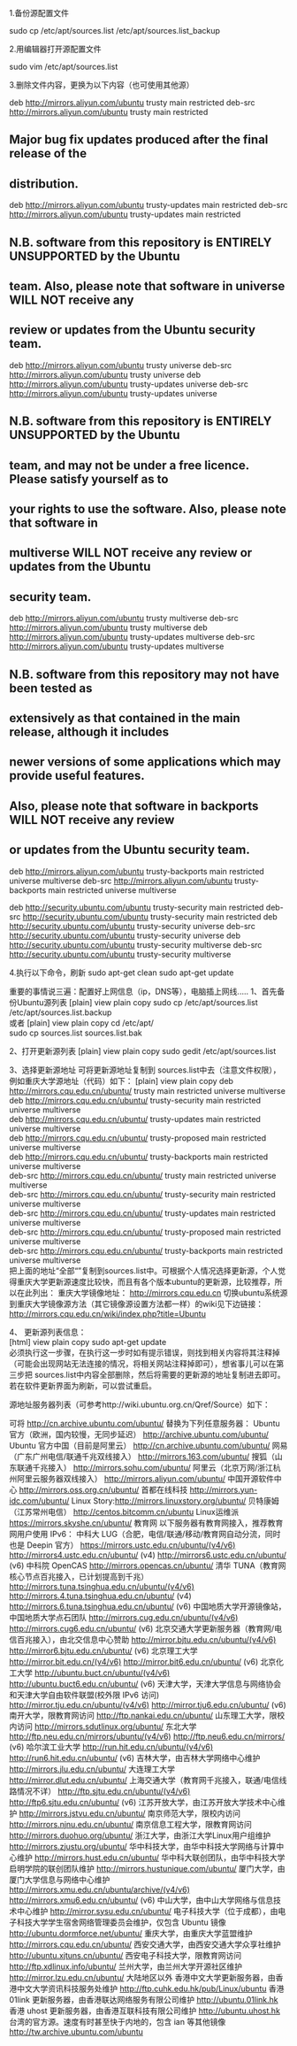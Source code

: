 1.备份源配置文件

sudo cp /etc/apt/sources.list /etc/apt/sources.list_backup

2.用编辑器打开源配置文件

sudo vim /etc/apt/sources.list

3.删除文件内容，更换为以下内容（也可使用其他源）

deb http://mirrors.aliyun.com/ubuntu trusty main restricted
deb-src http://mirrors.aliyun.com/ubuntu trusty main restricted

## Major bug fix updates produced after the final release of the
## distribution.
deb http://mirrors.aliyun.com/ubuntu trusty-updates main restricted
deb-src http://mirrors.aliyun.com/ubuntu trusty-updates main restricted

## N.B. software from this repository is ENTIRELY UNSUPPORTED by the Ubuntu
## team. Also, please note that software in universe WILL NOT receive any
## review or updates from the Ubuntu security team.
deb http://mirrors.aliyun.com/ubuntu trusty universe
deb-src http://mirrors.aliyun.com/ubuntu trusty universe
deb http://mirrors.aliyun.com/ubuntu trusty-updates universe
deb-src http://mirrors.aliyun.com/ubuntu trusty-updates universe

## N.B. software from this repository is ENTIRELY UNSUPPORTED by the Ubuntu
## team, and may not be under a free licence. Please satisfy yourself as to
## your rights to use the software. Also, please note that software in
## multiverse WILL NOT receive any review or updates from the Ubuntu
## security team.
deb http://mirrors.aliyun.com/ubuntu trusty multiverse
deb-src http://mirrors.aliyun.com/ubuntu trusty multiverse
deb http://mirrors.aliyun.com/ubuntu trusty-updates multiverse
deb-src http://mirrors.aliyun.com/ubuntu trusty-updates multiverse

## N.B. software from this repository may not have been tested as
## extensively as that contained in the main release, although it includes
## newer versions of some applications which may provide useful features.
## Also, please note that software in backports WILL NOT receive any review
## or updates from the Ubuntu security team.
deb http://mirrors.aliyun.com/ubuntu trusty-backports main restricted universe multiverse
deb-src http://mirrors.aliyun.com/ubuntu trusty-backports main restricted universe multiverse

deb http://security.ubuntu.com/ubuntu trusty-security main restricted
deb-src http://security.ubuntu.com/ubuntu trusty-security main restricted
deb http://security.ubuntu.com/ubuntu trusty-security universe
deb-src http://security.ubuntu.com/ubuntu trusty-security universe
deb http://security.ubuntu.com/ubuntu trusty-security multiverse
deb-src http://security.ubuntu.com/ubuntu trusty-security multiverse



4.执行以下命令，刷新
sudo apt-get clean
sudo apt-get update


重要的事情说三遍：配置好上网信息（ip，DNS等），电脑插上网线.....
1、首先备份Ubuntu源列表
[plain] view plain copy
sudo cp /etc/apt/sources.list /etc/apt/sources.list.backup  
     或者
[plain] view plain copy
cd /etc/apt/  
sudo cp sources.list sources.list.bak  

 2、打开更新源列表
[plain] view plain copy
sudo gedit /etc/apt/sources.list  

3、选择更新源地址
      可将更新源地址复制到 sources.list中去（注意文件权限），例如重庆大学源地址（代码）如下：
[plain] view plain copy
deb http://mirrors.cqu.edu.cn/ubuntu/ trusty main restricted universe multiverse  
deb http://mirrors.cqu.edu.cn/ubuntu/ trusty-security main restricted universe multiverse  
deb http://mirrors.cqu.edu.cn/ubuntu/ trusty-updates main restricted universe multiverse  
deb http://mirrors.cqu.edu.cn/ubuntu/ trusty-proposed main restricted universe multiverse  
deb http://mirrors.cqu.edu.cn/ubuntu/ trusty-backports main restricted universe multiverse  
deb-src http://mirrors.cqu.edu.cn/ubuntu/ trusty main restricted universe multiverse  
deb-src http://mirrors.cqu.edu.cn/ubuntu/ trusty-security main restricted universe multiverse  
deb-src http://mirrors.cqu.edu.cn/ubuntu/ trusty-updates main restricted universe multiverse  
deb-src http://mirrors.cqu.edu.cn/ubuntu/ trusty-proposed main restricted universe multiverse  
deb-src http://mirrors.cqu.edu.cn/ubuntu/ trusty-backports main restricted universe multiverse  
      把上面的地址“全部“”复制到sources.list中。可根据个人情况选择更新源，个人觉得重庆大学更新源速度比较快，而且有各个版本ubuntu的更新源，比较推荐，所以在此列出：
       重庆大学镜像地址： http://mirrors.cqu.edu.cn
       切换ubuntu系统源到重庆大学镜像源方法（其它镜像源设置方法都一样）的wiki见下边链接：
http://mirrors.cqu.edu.cn/wiki/index.php?title=Ubuntu

4、 更新源列表信息：    
[html] view plain copy
sudo apt-get update  
必须执行这一步骤，在执行这一步时如有提示错误，则找到相关内容将其注释掉（可能会出现网站无法连接的情况，将相关网站注释掉即可），想省事儿可以在第三步把 sources.list中内容全部删除，然后将需要的更新源的地址复制进去即可。若在软件更新界面为刷新，可以尝试重启。

源地址服务器列表（可参考http://wiki.ubuntu.org.cn/Qref/Source）如下：

可将 http://cn.archive.ubuntu.com/ubuntu/ 替换为下列任意服务器：
Ubuntu 官方（欧洲，国内较慢，无同步延迟）
http://archive.ubuntu.com/ubuntu/
Ubuntu 官方中国（目前是阿里云）
http://cn.archive.ubuntu.com/ubuntu/
网易（广东广州电信/联通千兆双线接入）
http://mirrors.163.com/ubuntu/
搜狐（山东联通千兆接入）
http://mirrors.sohu.com/ubuntu/
阿里云（北京万网/浙江杭州阿里云服务器双线接入）
http://mirrors.aliyun.com/ubuntu/
中国开源软件中心
http://mirrors.oss.org.cn/ubuntu/
首都在线科技
http://mirrors.yun-idc.com/ubuntu/
Linux Story:http://mirrors.linuxstory.org/ubuntu/
贝特康姆（江苏常州电信）
http://centos.bitcomm.cn/ubuntu
Linux运维派
https://mirrors.skyshe.cn/ubuntu/
教育网
以下服务器有教育网接入，推荐教育网用户使用 IPv6：
中科大 LUG（合肥，电信/联通/移动/教育网自动分流，同时也是 Deepin 官方）
https://mirrors.ustc.edu.cn/ubuntu/(v4/v6) http://mirrors4.ustc.edu.cn/ubuntu/ (v4) http://mirrors6.ustc.edu.cn/ubuntu/ (v6)
中科院 OpenCAS
http://mirrors.opencas.cn/ubuntu/
清华 TUNA（教育网核心节点百兆接入，已计划提高到千兆）
http://mirrors.tuna.tsinghua.edu.cn/ubuntu/(v4/v6) http://mirrors.4.tuna.tsinghua.edu.cn/ubuntu/ (v4) http://mirrors.6.tuna.tsinghua.edu.cn/ubuntu/ (v6)
中国地质大学开源镜像站，中国地质大学点石团队
http://mirrors.cug.edu.cn/ubuntu/(v4/v6) http://mirrors.cug6.edu.cn/ubuntu/ (v6)
北京交通大学更新服务器（教育网/电信百兆接入），由北交信息中心赞助
http://mirror.bjtu.edu.cn/ubuntu/(v4/v6) http://mirror6.bjtu.edu.cn/ubuntu/ (v6)
北京理工大学
http://mirror.bit.edu.cn/(v4/v6) http://mirror.bit6.edu.cn/ubuntu/ (v6)
北京化工大学
http://ubuntu.buct.cn/ubuntu/(v4/v6) http://ubuntu.buct6.edu.cn/ubuntu/ (v6)
天津大学，天津大学信息与网络协会和天津大学自由软件联盟(校外限 IPv6 访问)
http://mirror.tju.edu.cn/ubuntu/(v4/v6) http://mirror.tju6.edu.cn/ubuntu/ (v6)
南开大学，限教育网访问
http://ftp.nankai.edu.cn/ubuntu/
山东理工大学，限校内访问
http://mirrors.sdutlinux.org/ubuntu/
东北大学
http://ftp.neu.edu.cn/mirrors/ubuntu/(v4/v6) http://ftp.neu6.edu.cn/mirrors/ (v6)
哈尔滨工业大学
http://run.hit.edu.cn/ubuntu/(v4/v6) http://run6.hit.edu.cn/ubuntu/ (v6)
吉林大学，由吉林大学网络中心维护
http://mirrors.jlu.edu.cn/ubuntu/
大连理工大学
http://mirror.dlut.edu.cn/ubuntu/
上海交通大学（教育网千兆接入，联通/电信线路情况不详）
http://ftp.sjtu.edu.cn/ubuntu/(v4/v6) http://ftp6.sjtu.edu.cn/ubuntu/ (v6)
江苏开放大学，由江苏开放大学技术中心维护
http://mirrors.jstvu.edu.cn/ubuntu/
南京师范大学，限校内访问
http://mirrors.njnu.edu.cn/ubuntu/
南京信息工程大学，限教育网访问
http://mirrors.duohuo.org/ubuntu/
浙江大学，由浙江大学Linux用户组维护
http://mirrors.zjustu.org/ubuntu/
华中科技大学，由华中科技大学网络与计算中心维护
http://mirrors.hust.edu.cn/ubuntu/
华中科大联创团队，由华中科技大学启明学院的联创团队维护
http://mirrors.hustunique.com/ubuntu/
厦门大学，由厦门大学信息与网络中心维护
http://mirrors.xmu.edu.cn/ubuntu/archive/(v4/v6) http://mirrors.xmu6.edu.cn/ubuntu/ (v6)
中山大学，由中山大学网络与信息技术中心维护
http://mirror.sysu.edu.cn/ubuntu/
电子科技大学（位于成都），由电子科技大学学生宿舍网络管理委员会维护，仅包含 Ubuntu 镜像
http://ubuntu.dormforce.net/ubuntu/
重庆大学，由重庆大学蓝盟维护
http://mirrors.cqu.edu.cn/ubuntu/
西安交通大学，由西安交通大学众享社维护
http://ubuntu.xjtuns.cn/ubuntu/
西安电子科技大学，限教育网访问
http://ftp.xdlinux.info/ubuntu/
兰州大学，由兰州大学开源社区维护
http://mirror.lzu.edu.cn/ubuntu/
大陆地区以外
香港中文大学更新服务器，由香港中文大学资讯科技服务处维护
http://ftp.cuhk.edu.hk/pub/Linux/ubuntu
香港 01link 更新服务器，由香港联达网络服务有限公司维护
http://ubuntu.01link.hk
香港 uhost 更新服务器，由香港互联科技有限公司维护
http://ubuntu.uhost.hk
台湾的官方源。速度有时甚至快于内地的，包含 ian 等其他镜像
http://tw.archive.ubuntu.com/ubuntu
